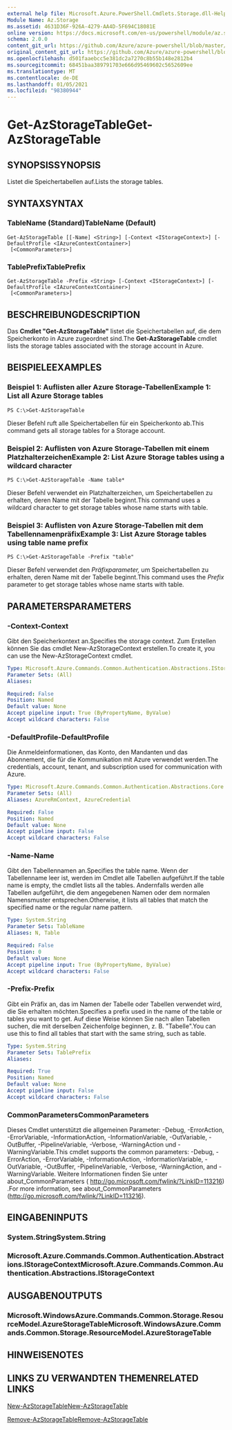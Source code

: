 ```yaml
---
external help file: Microsoft.Azure.PowerShell.Cmdlets.Storage.dll-Help.xml
Module Name: Az.Storage
ms.assetid: 4631D36F-926A-4279-AA4D-5F694C18081E
online version: https://docs.microsoft.com/en-us/powershell/module/az.storage/get-azstoragetable
schema: 2.0.0
content_git_url: https://github.com/Azure/azure-powershell/blob/master/src/Storage/Storage.Management/help/Get-AzStorageTable.md
original_content_git_url: https://github.com/Azure/azure-powershell/blob/master/src/Storage/Storage.Management/help/Get-AzStorageTable.md
ms.openlocfilehash: d501faaebcc5e381dc2a7270c8b55b148e2812b4
ms.sourcegitcommit: 68451baa389791703e666d95469602c5652609ee
ms.translationtype: MT
ms.contentlocale: de-DE
ms.lasthandoff: 01/05/2021
ms.locfileid: "98380944"
---
```

# <span data-ttu-id="36022-101">Get-AzStorageTable</span><span class="sxs-lookup"><span data-stu-id="36022-101">Get-AzStorageTable</span></span>

## <span data-ttu-id="36022-102">SYNOPSIS</span><span class="sxs-lookup"><span data-stu-id="36022-102">SYNOPSIS</span></span>
<span data-ttu-id="36022-103">Listet die Speichertabellen auf.</span><span class="sxs-lookup"><span data-stu-id="36022-103">Lists the storage tables.</span></span>

## <span data-ttu-id="36022-104">SYNTAX</span><span class="sxs-lookup"><span data-stu-id="36022-104">SYNTAX</span></span>

### <span data-ttu-id="36022-105">TableName (Standard)</span><span class="sxs-lookup"><span data-stu-id="36022-105">TableName (Default)</span></span>
```
Get-AzStorageTable [[-Name] <String>] [-Context <IStorageContext>] [-DefaultProfile <IAzureContextContainer>]
 [<CommonParameters>]
```

### <span data-ttu-id="36022-106">TablePrefix</span><span class="sxs-lookup"><span data-stu-id="36022-106">TablePrefix</span></span>
```
Get-AzStorageTable -Prefix <String> [-Context <IStorageContext>] [-DefaultProfile <IAzureContextContainer>]
 [<CommonParameters>]
```

## <span data-ttu-id="36022-107">BESCHREIBUNG</span><span class="sxs-lookup"><span data-stu-id="36022-107">DESCRIPTION</span></span>
<span data-ttu-id="36022-108">Das **Cmdlet "Get-AzStorageTable"** listet die Speichertabellen auf, die dem Speicherkonto in Azure zugeordnet sind.</span><span class="sxs-lookup"><span data-stu-id="36022-108">The **Get-AzStorageTable** cmdlet lists the storage tables associated with the storage account in Azure.</span></span>

## <span data-ttu-id="36022-109">BEISPIELE</span><span class="sxs-lookup"><span data-stu-id="36022-109">EXAMPLES</span></span>

### <span data-ttu-id="36022-110">Beispiel 1: Auflisten aller Azure Storage-Tabellen</span><span class="sxs-lookup"><span data-stu-id="36022-110">Example 1: List all Azure Storage tables</span></span>
```
PS C:\>Get-AzStorageTable
```

<span data-ttu-id="36022-111">Dieser Befehl ruft alle Speichertabellen für ein Speicherkonto ab.</span><span class="sxs-lookup"><span data-stu-id="36022-111">This command gets all storage tables for a Storage account.</span></span>

### <span data-ttu-id="36022-112">Beispiel 2: Auflisten von Azure Storage-Tabellen mit einem Platzhalterzeichen</span><span class="sxs-lookup"><span data-stu-id="36022-112">Example 2: List Azure Storage tables using a wildcard character</span></span>
```
PS C:\>Get-AzStorageTable -Name table*
```

<span data-ttu-id="36022-113">Dieser Befehl verwendet ein Platzhalterzeichen, um Speichertabellen zu erhalten, deren Name mit der Tabelle beginnt.</span><span class="sxs-lookup"><span data-stu-id="36022-113">This command uses a wildcard character to get storage tables whose name starts with table.</span></span>

### <span data-ttu-id="36022-114">Beispiel 3: Auflisten von Azure Storage-Tabellen mit dem Tabellennamenpräfix</span><span class="sxs-lookup"><span data-stu-id="36022-114">Example 3: List Azure Storage tables using table name prefix</span></span>
```
PS C:\>Get-AzStorageTable -Prefix "table"
```

<span data-ttu-id="36022-115">Dieser Befehl verwendet den *Präfixparameter,* um Speichertabellen zu erhalten, deren Name mit der Tabelle beginnt.</span><span class="sxs-lookup"><span data-stu-id="36022-115">This command uses the *Prefix* parameter to get storage tables whose name starts with table.</span></span>

## <span data-ttu-id="36022-116">PARAMETERS</span><span class="sxs-lookup"><span data-stu-id="36022-116">PARAMETERS</span></span>

### <span data-ttu-id="36022-117">-Context</span><span class="sxs-lookup"><span data-stu-id="36022-117">-Context</span></span>
<span data-ttu-id="36022-118">Gibt den Speicherkontext an.</span><span class="sxs-lookup"><span data-stu-id="36022-118">Specifies the storage context.</span></span>
<span data-ttu-id="36022-119">Zum Erstellen können Sie das cmdlet New-AzStorageContext erstellen.</span><span class="sxs-lookup"><span data-stu-id="36022-119">To create it, you can use the New-AzStorageContext cmdlet.</span></span>

```yaml
Type: Microsoft.Azure.Commands.Common.Authentication.Abstractions.IStorageContext
Parameter Sets: (All)
Aliases:

Required: False
Position: Named
Default value: None
Accept pipeline input: True (ByPropertyName, ByValue)
Accept wildcard characters: False
```

### <span data-ttu-id="36022-120">-DefaultProfile</span><span class="sxs-lookup"><span data-stu-id="36022-120">-DefaultProfile</span></span>
<span data-ttu-id="36022-121">Die Anmeldeinformationen, das Konto, den Mandanten und das Abonnement, die für die Kommunikation mit Azure verwendet werden.</span><span class="sxs-lookup"><span data-stu-id="36022-121">The credentials, account, tenant, and subscription used for communication with Azure.</span></span>

```yaml
Type: Microsoft.Azure.Commands.Common.Authentication.Abstractions.Core.IAzureContextContainer
Parameter Sets: (All)
Aliases: AzureRmContext, AzureCredential

Required: False
Position: Named
Default value: None
Accept pipeline input: False
Accept wildcard characters: False
```

### <span data-ttu-id="36022-122">-Name</span><span class="sxs-lookup"><span data-stu-id="36022-122">-Name</span></span>
<span data-ttu-id="36022-123">Gibt den Tabellennamen an.</span><span class="sxs-lookup"><span data-stu-id="36022-123">Specifies the table name.</span></span>
<span data-ttu-id="36022-124">Wenn der Tabellenname leer ist, werden im Cmdlet alle Tabellen aufgeführt.</span><span class="sxs-lookup"><span data-stu-id="36022-124">If the table name is empty, the cmdlet lists all the tables.</span></span>
<span data-ttu-id="36022-125">Andernfalls werden alle Tabellen aufgeführt, die dem angegebenen Namen oder dem normalen Namensmuster entsprechen.</span><span class="sxs-lookup"><span data-stu-id="36022-125">Otherwise, it lists all tables that match the specified name or the regular name pattern.</span></span>

```yaml
Type: System.String
Parameter Sets: TableName
Aliases: N, Table

Required: False
Position: 0
Default value: None
Accept pipeline input: True (ByPropertyName, ByValue)
Accept wildcard characters: False
```

### <span data-ttu-id="36022-126">-Prefix</span><span class="sxs-lookup"><span data-stu-id="36022-126">-Prefix</span></span>
<span data-ttu-id="36022-127">Gibt ein Präfix an, das im Namen der Tabelle oder Tabellen verwendet wird, die Sie erhalten möchten.</span><span class="sxs-lookup"><span data-stu-id="36022-127">Specifies a prefix used in the name of the table or tables you want to get.</span></span>
<span data-ttu-id="36022-128">Auf diese Weise können Sie nach allen Tabellen suchen, die mit derselben Zeichenfolge beginnen, z. B. "Tabelle".</span><span class="sxs-lookup"><span data-stu-id="36022-128">You can use this to find all tables that start with the same string, such as table.</span></span>

```yaml
Type: System.String
Parameter Sets: TablePrefix
Aliases:

Required: True
Position: Named
Default value: None
Accept pipeline input: False
Accept wildcard characters: False
```

### <span data-ttu-id="36022-129">CommonParameters</span><span class="sxs-lookup"><span data-stu-id="36022-129">CommonParameters</span></span>
<span data-ttu-id="36022-130">Dieses Cmdlet unterstützt die allgemeinen Parameter: -Debug, -ErrorAction, -ErrorVariable, -InformationAction, -InformationVariable, -OutVariable, -OutBuffer, -PipelineVariable, -Verbose, -WarningAction und -WarningVariable.</span><span class="sxs-lookup"><span data-stu-id="36022-130">This cmdlet supports the common parameters: -Debug, -ErrorAction, -ErrorVariable, -InformationAction, -InformationVariable, -OutVariable, -OutBuffer, -PipelineVariable, -Verbose, -WarningAction, and -WarningVariable.</span></span> <span data-ttu-id="36022-131">Weitere Informationen finden Sie unter about_CommonParameters ( http://go.microsoft.com/fwlink/?LinkID=113216) .</span><span class="sxs-lookup"><span data-stu-id="36022-131">For more information, see about_CommonParameters (http://go.microsoft.com/fwlink/?LinkID=113216).</span></span>

## <span data-ttu-id="36022-132">EINGABEN</span><span class="sxs-lookup"><span data-stu-id="36022-132">INPUTS</span></span>

### <span data-ttu-id="36022-133">System.String</span><span class="sxs-lookup"><span data-stu-id="36022-133">System.String</span></span>

### <span data-ttu-id="36022-134">Microsoft.Azure.Commands.Common.Authentication.Abstractions.IStorageContext</span><span class="sxs-lookup"><span data-stu-id="36022-134">Microsoft.Azure.Commands.Common.Authentication.Abstractions.IStorageContext</span></span>

## <span data-ttu-id="36022-135">AUSGABEN</span><span class="sxs-lookup"><span data-stu-id="36022-135">OUTPUTS</span></span>

### <span data-ttu-id="36022-136">Microsoft.WindowsAzure.Commands.Common.Storage.ResourceModel.AzureStorageTable</span><span class="sxs-lookup"><span data-stu-id="36022-136">Microsoft.WindowsAzure.Commands.Common.Storage.ResourceModel.AzureStorageTable</span></span>

## <span data-ttu-id="36022-137">HINWEISE</span><span class="sxs-lookup"><span data-stu-id="36022-137">NOTES</span></span>

## <span data-ttu-id="36022-138">LINKS ZU VERWANDTEN THEMEN</span><span class="sxs-lookup"><span data-stu-id="36022-138">RELATED LINKS</span></span>

[<span data-ttu-id="36022-139">New-AzStorageTable</span><span class="sxs-lookup"><span data-stu-id="36022-139">New-AzStorageTable</span></span>](./New-AzStorageTable.md)

[<span data-ttu-id="36022-140">Remove-AzStorageTable</span><span class="sxs-lookup"><span data-stu-id="36022-140">Remove-AzStorageTable</span></span>](./Remove-AzStorageTable.md)


